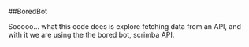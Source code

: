 ##BoredBot

Sooooo... what this code does is explore fetching data from an API, and with it we are using the the bored bot, scrimba API.